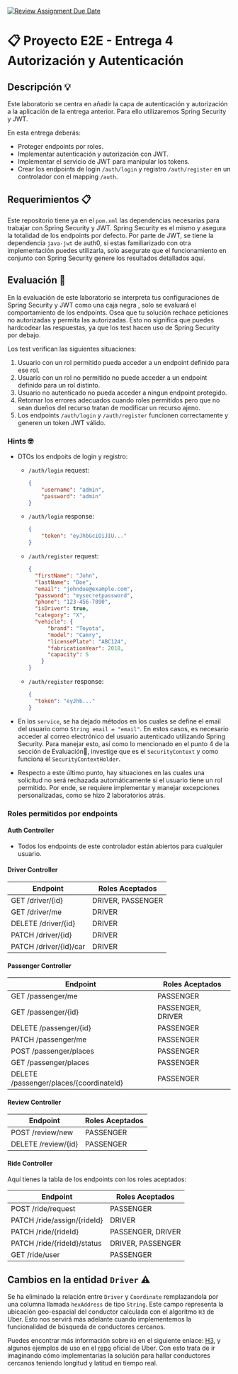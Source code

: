 [![Review Assignment Due Date](https://classroom.github.com/assets/deadline-readme-button-22041afd0340ce965d47ae6ef1cefeee28c7c493a6346c4f15d667ab976d596c.svg)](https://classroom.github.com/a/Y0Twb-q3)
# 📋 Proyecto E2E - Entrega 4 Autorización y Autenticación

## Descripción 💡

Este laboratorio se centra en añadir la capa de autenticación y autorización a la aplicación de la entrega anterior.
Para ello utilizaremos Spring Security y JWT.

En esta entrega deberás:

- Proteger endpoints por roles.
- Implementar autenticación y autorización con JWT.
- Implementar el servicio de JWT para manipular los tokens.
- Crear los endpoints de login `/auth/login` y registro `/auth/register` en un controlador con el mapping `/auth`.

## Requerimientos 📋

Este repositorio tiene ya en el `pom.xml` las dependencias necesarias para trabajar con Spring Security y JWT.
Spring Security es el mismo y asegura la totalidad de los endpoints por defecto.
Por parte de JWT, se tiene la dependencia `java-jwt` de auth0, si estas familiarizado con otra implementación puedes
utilizarla,
solo asegurate que el funcionamiento en conjunto con Spring Security genere los resultados detallados aquí.

## Evaluación 🚀

En la evaluación de este laboratorio se interpreta tus configuraciones de Spring Security y JWT como una caja negra
, solo se evaluará el comportamiento de los endpoints. Osea que tu solución rechace peticiones no autorizadas y permita
las autorizadas. Esto no significa que puedes hardcodear las respuestas, ya que los test hacen uso de Spring Security
por debajo.

Los test verifican las siguientes situaciones:

1. Usuario con un rol permitido pueda acceder a un endpoint definido para ese rol.
2. Usuario con un rol no permitido no puede acceder a un endpoint definido para un rol distinto.
3. Usuario no autenticado no pueda acceder a ningun endpoint protegido.
4. Retornar los errores adecuados cuando roles permitidos pero que no sean dueños del recurso tratan de modificar un recurso
   ajeno.
5. Los endpoints `/auth/login` y `/auth/register` funcionen correctamente y generen un token JWT válido.

### Hints 🤓

- DTOs los endpoits de login y registro:

    - `/auth/login` request:
        ```json
        {
            "username": "admin",
            "password": "admin"
        }
        ```
    - `/auth/login` response:
        ```json
        {
            "token": "eyJhbGciOiJIU..."
        } 
        ```
    - `/auth/register` request:
        ```json
        {
          "firstName": "John",
          "lastName": "Doe",
          "email": "johndoe@example.com",
          "password": "mysecretpassword",
          "phone": "123-456-7890",
          "isDriver": true,
          "category": "X",
          "vehicle": {
              "brand": "Toyota",
              "model": "Camry",
              "licensePlate": "ABC124",
              "fabricationYear": 2018,
              "capacity": 5
            }
        }
      ```
    - `/auth/register` response:
        ```json
        {
          "token": "eyJhb..."
        }
        ```


- En los `service`, se ha dejado métodos en los cuales se define el email del usuario como `String email = "email"`.
  En estos casos, es necesario acceder al correo electrónico del usuario autenticado utilizando Spring Security.
  Para manejar esto, así como lo mencionado en el punto 4 de la sección de Evaluación🚀, investige que es
  el `SecurityContext` y como funciona el `SecurityContextHolder`.


- Respecto a este último punto, hay situaciones en las cuales una solicitud no será rechazada automáticamente
  si el usuario tiene un rol permitido. Por ende, se requiere implementar y manejar excepciones personalizadas,
  como se hizo 2 laboratorios atrás.

### Roles permitidos por endpoints

#### Auth Controller

- Todos los endpoints de este controlador están abiertos para cualquier usuario.

#### Driver Controller

| Endpoint               | Roles Aceptados   |
|------------------------|-------------------|
| GET /driver/{id}       | DRIVER, PASSENGER |
| GET /driver/me         | DRIVER            |
| DELETE /driver/{id}    | DRIVER            |
| PATCH /driver/{id}     | DRIVER            |
| PATCH /driver/{id}/car | DRIVER            |

#### Passenger Controller

| Endpoint                                | Roles Aceptados   |
|-----------------------------------------|-------------------|
| GET /passenger/me                       | PASSENGER         |
| GET /passenger/{id}                     | PASSENGER, DRIVER |
| DELETE /passenger/{id}                  | PASSENGER         |
| PATCH /passenger/me                     | PASSENGER         |
| POST /passenger/places                  | PASSENGER         |
| GET /passenger/places                   | PASSENGER         |
| DELETE /passenger/places/{coordinateId} | PASSENGER         |

#### Review Controller

| Endpoint            | Roles Aceptados |
|---------------------|-----------------|
| POST /review/new    | PASSENGER       |
| DELETE /review/{id} | PASSENGER       |

#### Ride Controller

Aquí tienes la tabla de los endpoints con los roles aceptados:

| Endpoint                    | Roles Aceptados   |
|-----------------------------|-------------------|
| POST /ride/request          | PASSENGER         |
| PATCH /ride/assign/{rideId} | DRIVER            |
| PATCH /ride/{rideId}        | PASSENGER, DRIVER |
| PATCH /ride/{rideId}/status | DRIVER, PASSENGER |
| GET /ride/user              | PASSENGER         |

## Cambios en la entidad `Driver` ⚠️

Se ha eliminado la relación entre `Driver` y `Coordinate` remplazandola por una columna
llamada `hexAddress` de tipo `String`.
Este campo representa la ubicación geo-espacial del conductor calculada con el algoritmo `H3` de Uber.
Esto nos servirá más adelante cuando implementemos la funcionalidad de búsqueda de conductores cercanos.

Puedes encontrar más información sobre `H3` en el siguiente enlace: [H3](https://www.uber.com/en-PE/blog/h3/), y algunos
ejemplos de uso en el [repo](https://github.com/uber/h3-java) oficial de Uber.
Con esto trata de ir imaginando cómo implementarías la solución para hallar conductores cercanos teniendo longitud y latitud en
tiempo real.   


